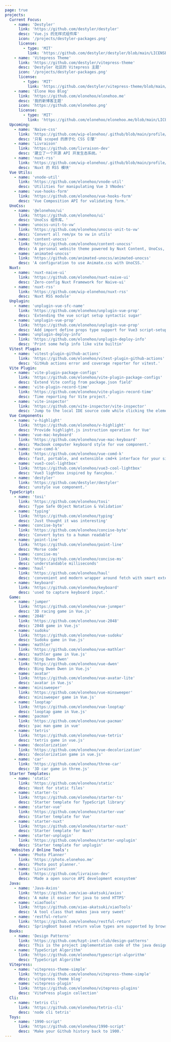 ```yaml
---
page: true
projects:
  Current Focus:
    - name: 'Destyler'
      link: 'https://github.com/destyler/destyler'
      desc: 'Vue.js 的无样式组件库'
      icon: '/projects/destyler-packages.png'
      license:
        - type: 'MIT'
          link: 'https://github.com/destyler/destyler/blob/main/LICENSE'
    - name: 'Vitepress Theme'
      link: 'https://github.com/destyler/vitepress-theme'
      desc: 'Destyler 社区的 Vitepress 主题'
      icon: '/projects/destyler-packages.png'
      license:
        - type: 'MIT'
          link: 'https://github.com/destyler/vitepress-theme/blob/main/LICENSE'
    - name: 'Elone Hoo Blog'
      link: 'https://github.com/elonehoo/elonehoo.me'
      desc: '我的新博客主题'
      icon: 'https://github.com/elonehoo.png'
      license:
        - type: 'MIT'
          link: 'https://github.com/elonehoo/elonehoo.me/blob/main/LICENSE'
  Upcoming:
    - name: 'Naive-css'
      link: 'https://github.com/wip-elonehoo/.github/blob/main/profile/README.md'
      desc: '只有 scoped 的原子化 CSS 引擎'
    - name: 'Livraison'
      link: 'https://github.com/livraison-dev'
      desc: '建立了一个开源 API 开发生态系统。'
    - name: 'nuxt-rss'
      link: 'https://github.com/wip-elonehoo/.github/blob/main/profile/README.md'
      desc: 'Nuxt 的 RSS 模块'
  Vue Utils:
    - name: 'vnode-util'
      link: 'https://github.com/elonehoo/vnode-util'
      desc: 'Utilities for manipulating Vue 3 VNodes'
    - name: 'vue-hooks-form'
      link: 'https://github.com/elonehoo/vue-hooks-form'
      desc: 'Vue Composition API for validating form.'
  UnoCss:
    - name: '@elonehoo/ui'
      link: 'https://github.com/elonehoo/ui'
      desc: 'UnoCss 组件库。'
    - name: 'unocss-unit-to-vw'
      link: 'https://github.com/elonehoo/unocss-unit-to-vw'
      desc: 'Convert all rem/px to vw in utils'
    - name: 'content-unocss'
      link: 'https://github.com/elonehoo/content-unocss'
      desc: 'A personal website theme powered by Nuxt Content, UnoCss, Iconify and Vue components.'
    - name: 'animated-unocss'
      link: 'https://github.com/animated-unocss/animated-unocss'
      desc: 'A configuration to use Animate.css with UnoCSS.'
  Nuxt:
    - name: 'nuxt-naive-ui'
      link: 'https://github.com/elonehoo/nuxt-naive-ui'
      desc: 'Zero-config Nuxt Framework for Naive-ui'
    - name: 'nuxt-rss'
      link: 'https://github.com/wip-elonehoo/nuxt-rss'
      desc: 'Nuxt RSS module'
  Unplugin:
    - name: 'unplugin-vue-sfc-name'
      link: 'https://github.com/elonehoo/unplugin-vue-prop'
      desc: 'Extending the vue script setup syntactic sugar'
    - name: 'unplugin-vue-prop'
      link: 'https://github.com/elonehoo/unplugin-vue-prop'
      desc: 'Add import define props type support for Vue3 script-setup and lang is typescript.'
    - name: 'unplugin-deploy-info'
      link: 'https://github.com/elonehoo/unplugin-deploy-info'
      desc: 'Print some help info like vite builtin'
  Vitest Plugin:
    - name: 'vitest-plugin-github-actions'
      link: 'https://github.com/elonehoo/vitest-plugin-github-actions'
      desc: 'GitHub actions error and coverage reporter for vitest.'
  Vite Plugin:
    - name: 'vite-plugin-package-configs'
      link: 'https://github.com/elonehoo/vite-plugin-package-configs'
      desc: 'Extend Vite config from package.json field'
    - name: 'vite-plugin-record-time'
      link: 'https://github.com/elonehoo/vite-plugin-record-time'
      desc: 'Time reporting for Vite project.'
    - name: 'vite-inspector'
      link: 'https://github.com/vite-inspector/vite-inspector'
      desc: 'Jump to the local IDE source code while clicking the element of the browser automatically.'
  Vue Components:
    - name: 'v-highlight'
      link: 'https://github.com/elonehoo/v-highlight'
      desc: 'Provide highlight.js instruction operation for Vue'
    - name: 'vue-mac-keyboard'
      link: 'https://github.com/elonehoo/vue-mac-keyboard'
      desc: 'Macbook computer keyboard style for vue component.'
    - name: 'vue-comd-k'
      link: 'https://github.com/elonehoo/vue-comd-k'
      desc: 'fast, portable, and extensible cmd+k interface for your site'
    - name: 'vue3-cool-lightbox'
      link: 'https://github.com/elonehoo/vue3-cool-lightbox'
      desc: 'Vue3 lightbox inspired by fancybox.'
    - name: 'destyler'
      link: 'https://github.com/destyler/destyler'
      desc: 'unstyle vue component.'
  TypeScript:
    - name: 'tosi'
      link: 'https://github.com/elonehoo/tosi'
      desc: 'Type Safe Object Notation & Validation'
    - name: 'typing'
      link: 'https://github.com/elonehoo/typing'
      desc: 'Just thought it was interesting'
    - name: 'concise-byte'
      link: 'https://github.com/elonehoo/concise-byte'
      desc: 'Convert bytes to a human readable'
    - name: 'point-line'
      link: 'https://github.com/elonehoo/point-line'
      desc: 'Morse code'
    - name: 'concise-ms'
      link: 'https://github.com/elonehoo/concise-ms'
      desc: 'understandable milliseconds'
    - name: 'haul'
      link: 'https://github.com/elonehoo/haul'
      desc: 'convenient and modern wrapper around fetch with smart extensible defaults'
    - name: 'keyboard'
      link: 'https://github.com/elonehoo/keyboard'
      desc: 'used to capture keyboard input.'
  Game:
    - name: 'jumper'
      link: 'https://github.com/elonehoo/vue-junmper'
      desc: '3D racing game in Vue.js'
    - name: '2048'
      link: 'https://github.com/elonehoo/vue-2048'
      desc: '2048 game in Vue.js'
    - name: 'sudoku'
      link: 'https://github.com/elonehoo/vue-sudoku'
      desc: 'Sudoku game in Vue.js'
    - name: 'mathler'
      link: 'https://github.com/elonehoo/vue-mathler'
      desc: 'mathler game in Vue.js'
    - name: 'Bing Dwen Dwen'
      link: 'https://github.com/elonehoo/vue-dwen'
      desc: 'Bing Dwen Dwen in Vue.js'
    - name: 'avatar'
      link: 'https://github.com/elonehoo/vue-avatar-lite'
      desc: 'avatar in Vue.js'
    - name: 'minisweeper'
      link: 'https://github.com/elonehoo/vue-minsweeper'
      desc: 'minisweeper game in Vue.js'
    - name: 'looptap'
      link: 'https://github.com/elonehoo/vue-looptap'
      desc: 'looptap game in Vue.js'
    - name: 'pacman'
      link: 'https://github.com/elonehoo/vue-pacman'
      desc: 'pac man game in vue'
    - name: 'tetris'
      link: 'https://github.com/elonehoo/vue-tetris'
      desc: 'tetris game in vue.js'
    - name: 'decolorization'
      link: 'https://github.com/elonehoo/vue-decolorization'
      desc: 'decolorization game in vue.js'
    - name: 'car'
      link: 'https://github.com/elonehoo/three-car'
      desc: '3D car game in three.js'
  Starter Templates:
    - name: 'static'
      link: 'https://github.com/elonehoo/static'
      desc: 'Host for static files'
    - name: 'starter-ts'
      link: 'https://github.com/elonehoo/starter-ts'
      desc: 'Starter template for TypeScript library'
    - name: 'starter-vue'
      link: 'https://github.com/elonehoo/starter-vue'
      desc: 'Starter template for Vue'
    - name: 'starter-nuxt'
      link: 'https://github.com/elonehoo/starter-nuxt'
      desc: 'Starter template for Nuxt'
    - name: 'starter-unplugin'
      link: 'https://github.com/elonehoo/starter-unplugin'
      desc: 'Starter template for unplugin'
  'Websites / Online Tools':
    - name: 'Photo Planner'
      link: 'https://photo.elonehoo.me'
      desc: 'Photo post planner.'
    - name: 'Livraison'
      link: 'https://github.com/livraison-dev'
      desc: 'Made a open source API development ecosystem'
  Java:
    - name: 'Java-Axios'
      link: 'https://github.com/xiao-akatsuki/axios'
      desc: 'A make it easier for java to send HTTPS'
    - name: 'xiaoTools'
      link: 'https://github.com/xiao-akatsuki/xiaoTools'
      desc: 'A tool class that makes java very sweet'
    - name: 'restful-return'
      link: 'https://github.com/elonehoo/restful-return'
      desc: 'SpringBoot based return value types are supported by browsers.'
  Books:
    - name: 'Design Patterns'
      link: 'https://github.com/hzpt-inet-club/design-patterns'
      desc: 'This is the project implementation code of the java design pattern'
    - name: 'TypeScript Algorithm'
      link: 'https://github.com/elonehoo/typescript-algorithm'
      desc: 'TypeScript Algorithm'
  Vitepress:
    - name: 'vitepress-theme-simple'
      link: 'https://github.com/elonehoo/vitepress-theme-simple'
      desc: 'vitepress theme blog'
    - name: 'vitepress-plugin'
      link: 'https://github.com/elonehoo/vitepress-plugins'
      desc: 'VitePress plugin collection'
  Cli:
    - name: 'tetris Cli'
      link: 'https://github.com/elonehoo/tetris-cli'
      desc: 'node cli tetris'
  Toys:
    - name: '1990-script'
      link: 'https://github.com/elonehoo/1990-script'
      desc: 'Make your Github history back to 1900.'
---
```


<ProjectsPage :items="$frontmatter.projects" />
